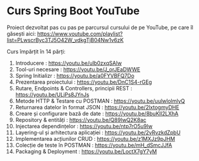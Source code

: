 # Curs Spring Boot YouTube

Proiect dezvoltat pas cu pas pe parcursul cursului de pe YouTube, pe care îl găsești aici: https://www.youtube.com/playlist?list=PLwscrByc3TJ5O42W_vdkgTjB04Nw1v6zK

Curs împărțit în 14 părți:

1. Introducere : https://youtu.be/uIb0zxqSAIw
2. Tool-uri necesare : https://youtu.be/J_orJEaDWWE
3. Spring Initializr : https://youtu.be/a0FYVBFQ7Do
4. Prezentarea proiectului : https://youtu.be/DnC1S4-rGEg
5. Rutare, Endpoints & Controllers, principii REST : https://youtu.be/ULjPs8JYnJs
6. Metode HTTP & Testare cu POSTMAN : https://youtu.be/uulwlolmlyQ
7. Returnarea datelor în format JSON : https://youtu.be/2lxtogmyDHE
8. Creare și configurare bază de date : https://youtu.be/8buKII2LXhA
9. Repository & entități : https://youtu.be/Q89IwQ2K8ac
10. Injectarea dependințelor : https://youtu.be/ntp7rO5u9Iw
11. Layering-ul și arhitectura aplicației : https://youtu.be/2vRvzkdZpbU
12. Implementarea acțiunilor CRUD : https://youtu.be/z1MXJz9pJHM
13. Colecție de teste în POSTMAN : https://youtu.be/mH_dSmcJJfA
14. Packaging & Deployment : https://youtu.be/LoctX7gY7yM
